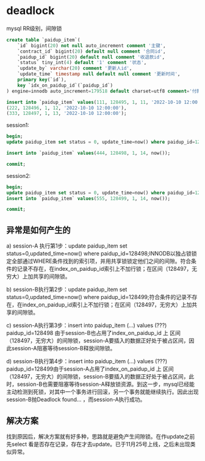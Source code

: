 # deadlock

mysql RR级别，间隙锁

```sql
create table `paidup_item`(
    `id` bigint(20) not null auto_increment comment '主键',
    `contract_id` bigint(20) default null comment '合同id',
    `paidup_id` bigint(20) default null comment '收退款id',
    `status` tiny_int(4) default '1' comment '状态',
    `update_by` varchar(20) comment '更新人id',
    `update_time` timestamp null default null comment '更新时间',
    primary key(`id`),
    key `idx_on_paidup_id`(`paidup_id`)
) engine=innodb auto_increment=179518 default charset=utf8 comment='付款明细表';

insert into `paidup_item` values(111, 128495, 1, 11, '2022-10-10 12:00:00'),
(222, 128496, 1, 12, '2022-10-10 12:00:00'),
(333, 128497, 1, 13, '2022-10-10 12:00:00');
```

session1:
```sql
begin;
update paidup_item set status = 0, update_time=now() where paidup_id=128498;

insert into `paidup_item` values(444, 128498, 1, 14, now());

commit;
```

session2:
```sql
begin;
update paidup_item set status = 0, update_time=now() where paidup_id=128499;
insert into `paidup_item` values(555, 128499, 1, 14, now());

commit;
```

## 异常是如何产生的

a) session-A 执行第1步：update paidup_item set status=0,updated_time=now() where paidup_id=128498;INNODB以独占锁锁定全部通过WHERE条件找到的索引项，并用共享锁锁定他们之间的间隙。符合条件的记录不存在，在index_on_paidup_id索引上不加行锁；在区间（128497，无穷大）上加共享的间隙锁。

b) session-B执行第2步：update paidup_item set status=0,updated_time=now() where paidup_id=128499;符合条件的记录不存在，在index_on_paidup_id索引上不加行锁；在区间（128497，无穷大）上加共享的间隙锁。

c) session-A执行第3步：insert into paidup_item (...) values (???)       paidup_id=128498        由于session-B也占用了index_on_paidup_id 上 区间（128497，无穷大）的间隙锁，session-A要插入的数据正好处于被占区间，因此session-A阻塞等待session-B释放间隙锁。

d) session-B执行第4步：insert into paidup_item (...) values (???)       paidup_id=128499由于session-A占用了index_on_paidup_id 上 区间（128497，无穷大）的间隙锁，session-B要插入的数据正好处于被占区间，此时，session-B也需要阻塞等待session-A释放锁资源。到这一步，mysql已经能主动检测到死锁，对其中一个事务进行回滚，另一个事务就能继续执行。因此出现session-B抛Deadlock found… ，而session-A执行成功。

## 解决方案

找到原因后，解决方案就有好多种，思路就是避免产生间隙锁。在作update之前 先select 看是否存在记录，存在才去update。已于11月25号上线，之后未出现类似异常。
